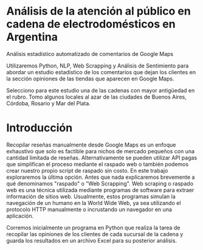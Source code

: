 # Análisis de la atención al público en cadena de electrodomésticos en Argentina
Análisis estadístico automatizado de comentarios de Google Maps 

Utilizaremos Python, NLP, Web Scrapping y Análisis de Sentimiento para abordar un estudio estadístico de los comentarios que dejan los clientes
en la sección opiniones de las tiendas que aparecen en Google Maps.

Selecciono para este estudio una de las cadenas con mayor antigüedad en el rubro. Tomo algunos locales al azar de las ciudades de Buenos Aires, Córdoba, Rosario y Mar del Plata.

# Introducción

Recopilar reseñas manualmente desde Google Maps es un enfoque exhaustivo que solo es factible para nichos de mercado pequeños con una cantidad limitada de reseñas. Alternativamente se pueden utilizar API pagas que simplifican el proceso mediante el raspado web o también podemos crear nuestro propio script de raspado sin costo. En este trabajo exploraremos la última opción.
Antes que nada explicaremos brevemente a qué denominamos "raspado" o "Web Scrapping". Web scraping o raspado web es una técnica utilizada mediante programas de software para extraer información de sitios web. Usualmente, estos programas simulan la navegación de un humano en la World Wide Web, ya sea utilizando el protocolo HTTP manualmente o incrustando un navegador en una aplicación.

Corremos inicialmente un programa en Python que realiza la tarea de recopilar las opiniones de los clientes de cada sucursal de la cadena y guarda los resultados en un archivo Excel para su posterior análisis.



